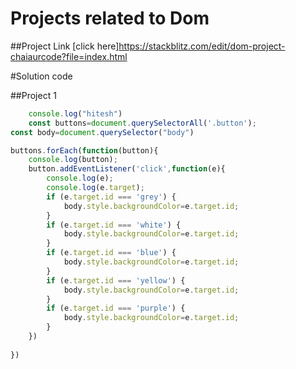 # Projects related to Dom

##Project Link
[click here]https://stackblitz.com/edit/dom-project-chaiaurcode?file=index.html

#Solution code

##Project 1

```javascript 
    console.log("hitesh")
    const buttons=document.querySelectorAll('.button');
const body=document.querySelector("body")

buttons.forEach(function(button){
    console.log(button);
    button.addEventListener('click',function(e){
        console.log(e);
        console.log(e.target);
        if (e.target.id === 'grey') {
            body.style.backgroundColor=e.target.id;
        }
        if (e.target.id === 'white') {
            body.style.backgroundColor=e.target.id;
        }
        if (e.target.id === 'blue') {
            body.style.backgroundColor=e.target.id;
        }
        if (e.target.id === 'yellow') {
            body.style.backgroundColor=e.target.id;
        }
        if (e.target.id === 'purple') {
            body.style.backgroundColor=e.target.id;
        }
    })
    
})
```